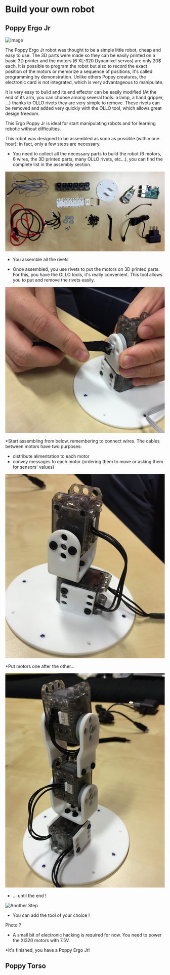 # Build your own robot


## Poppy Ergo Jr

![image](../images/poppy-ergo-jr.jpg)

The Poppy Ergo Jr robot was thought to be a simple little robot, cheap and easy to use.
The 3D parts were made so they can be easily printed on a basic 3D printer and the motors (6 XL-320 Dynamixel servos) are only 20$ each.
It is possible to program the robot but also to record the exact position of the motors or memorize a sequence of positions, it's called programming by demonstration.
Unlike others Poppy creatures, the electronic card is not integrated, which is very advantageous to manipulate.

It is very easy to build and its end effector can be easily modified (At the end of its arm, you can choose among several tools: a lamp, a hand gripper, ...) thanks to OLLO rivets they are very simple to remove. These rivets can be removed and added very quickly with the OLLO tool, which allows great design freedom.

This Ergo Poppy Jr is ideal for start manipulating robots and for learning robotic without difficulties.

This robot was designed to be assembled as soon as possible (within one hour): in fact, only a few steps are necessary.

* You need to collect all the necessary parts to build the robot (6 motors, 6 wires, the 3D printed parts, many OLLO rivets, etc...), you can find the complete list in the assembly section.

![BOM](../poppy-ergo-jr/img/bom.jpg)

* You assemble all the rivets

* Once assembled, you use rivets to put the motors on 3D printed parts. For this, you have the OLLO tools, it's really convenient. This tool allows you to put and remove the rivets easily.

![OLLO Tool](../poppy-ergo-jr/img/assembly/ollo-tool.jpg)

*Start assembling from below, remembering to connect wires.
The cables between motors have two purposes:
- distribute alimentation to each motor
- convey messages to each motor (ordering them to move or asking them for sensors' values)

![Another Step](../poppy-ergo-jr/img/assembly/step-4-1.jpg)

*Put motors one after the other...

![Another Step](../poppy-ergo-jr/img/assembly/step-6.jpg)

* ... until the end !

![Another Step](../poppy-ergo-jr/img/assembly/step-9.jpg)

* You can add the tool of your choice !

Photo ?

* A small bit of electronic hacking is required for now. You need to power the Xl320 motors with 7.5V.

*It's finished, you have a Poppy Ergo Jr!

## Poppy Torso

